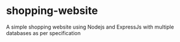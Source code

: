 # shopping-website
A simple shopping website using Nodejs and ExpressJs with multiple databases as per specification

